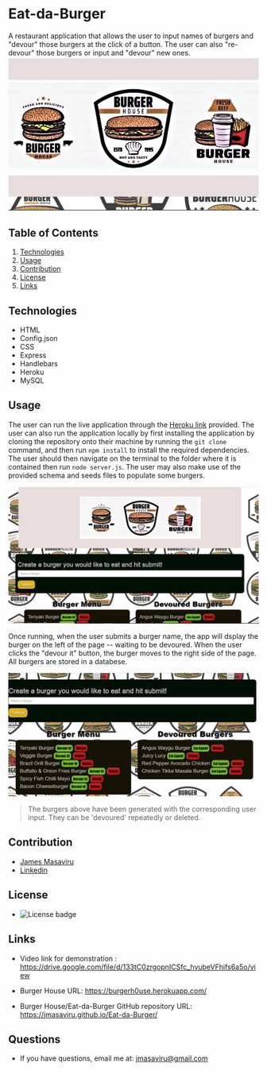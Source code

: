 # Eat-da-Burger
A restaurant application that allows the user to input names of burgers and "devour" those burgers at the click of a button. The user can also "re-devour" those burgers or input and "devour" new ones. 
![Burger House Screenshot](/public/assets/images/screenshot0.png)

## Table of Contents
  1. [Technologies](#technologies)
  2. [Usage](#usage)
  3. [Contribution](#contribution)
  4. [License](#license)
  5. [Links](#links)
  
## Technologies
  
  * HTML
  * Config.json
  * CSS
  * Express
  * Handlebars
  * Heroku
  * MySQL
  
## Usage

  The user can run the live application through the [Heroku link](https://burgerh0use.herokuapp.com/) provided.
  The user can also run the application locally by first installing the application by cloning the repository onto their machine by running the `git clone` command, and then run `npm install` to install the required dependencies. The user should then navigate on the terminal to the folder where it is contained then run `node server.js`. The user may also make use of the provided schema and seeds files to populate some burgers.

  ![Create Burger Screenshot](/public/assets/images/screenshot1.png)

  Once running, when the user submits a burger name, the app will dsplay the burger on the left of the page -- waiting to be devoured. When the user clicks the "devour it" button, the burger moves to the right side of the page. All burgers are stored in a databese.
  

  ![Burgers Screenshot](/public/assets/images/screenshot2.png)

  >The burgers above have been generated with the corresponding user input. They can be 'devoured' repeatedly or deleted. 


## Contribution

- [James Masaviru](https://github.com/jmasaviru)
- [Linkedin](https://www.linkedin.com/in/james-masaviru-ba0a2117/)
  
## License

*  ![License badge](https://img.shields.io/badge/License-MIT-green)

## Links

* Video link for demonstration : https://drive.google.com/file/d/133tC0zrgopnICSfc_hvubeVFhifs6a5o/view

* Burger House URL: https://burgerh0use.herokuapp.com/

* Burger House/Eat-da-Burger GitHub repository URL: https://jmasaviru.github.io/Eat-da-Burger/

## Questions

  * If you have questions, email me at: jmasaviru@gmail.com
